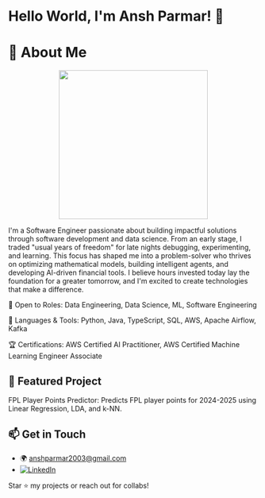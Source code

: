 # Hello World, I'm Ansh Parmar! 👋

# 🚀 About Me
<p align="center">
 <img src="https://github-production-user-asset-6210df.s3.amazonaws.com/121928589/341102128-b5b5caf9-17a5-45b9-a8bf-b39c00f5de2d.gif?X-Amz-Algorithm=AWS4-HMAC-SHA256&X-Amz-Credential=AKIAVCODYLSA53PQK4ZA%2F20250821%2Fus-east-1%2Fs3%2Faws4_request&X-Amz-Date=20250821T123856Z&X-Amz-Expires=300&X-Amz-Signature=34a8bae93d4ef20e677d59edcbc0cdc7deacf7276dd2b0cbb4c0cf19a74ff953&X-Amz-SignedHeaders=host" width="300">
</p>
I'm a Software Engineer passionate about building impactful solutions through software development and data science. From an early stage, I traded "usual years of freedom" for late nights debugging, experimenting, and learning. This focus has shaped me into a problem-solver who thrives on optimizing mathematical models, building intelligent agents, and developing AI-driven financial tools. I believe hours invested today lay the foundation for a greater tomorrow, and I'm excited to create technologies that make a difference.


💼 Open to Roles: Data Engineering, Data Science, ML, Software Engineering

🐍 Languages & Tools: Python, Java, TypeScript, SQL, AWS, Apache Airflow, Kafka

🏆 Certifications: AWS Certified AI Practitioner, AWS Certified Machine Learning Engineer Associate

## 🌟 Featured Project
FPL Player Points Predictor: Predicts FPL player points for 2024-2025 using Linear Regression, LDA, and k-NN.

## 📫 Get in Touch
- 🌍 [anshparmar2003@gmail.com](https://anshparmar2003@gmail.com)
- [![LinkedIn](https://img.shields.io/badge/LinkedIn-Profile-blue?logo=linkedin)]((https://www.linkedin.com/in/anshparmar/))



Star ⭐ my projects or reach out for collabs!
<!--
**Anshparmar03/Anshparmar03** is a ✨ _special_ ✨ repository because its `README.md` (this file) appears on your GitHub profile.

Here are some ideas to get you started:

- 🔭 I’m currently working on ...
- 🌱 I’m currently learning ...
- 👯 I’m looking to collaborate on ...
- 🤔 I’m looking for help with ...
- 💬 Ask me about ...
- 📫 How to reach me: ...
- 😄 Pronouns: ...
- ⚡ Fun fact: ...
-->
